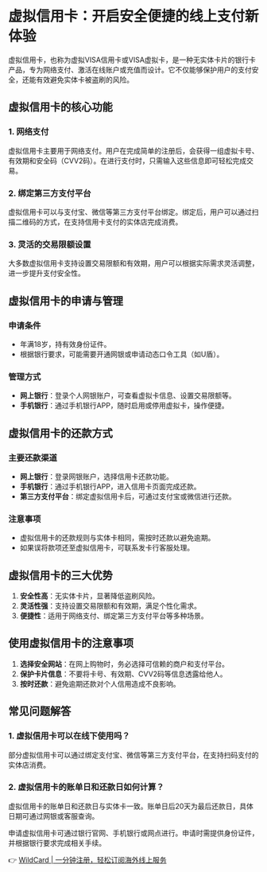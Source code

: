 # 虚拟信用卡：开启安全便捷的线上支付新体验

虚拟信用卡，也称为虚拟VISA信用卡或VISA虚拟卡，是一种无实体卡片的银行卡产品，专为网络支付、激活在线账户或充值而设计。它不仅能够保护用户的支付安全，还能有效避免实体卡被盗刷的风险。

## 虚拟信用卡的核心功能

### 1. 网络支付
虚拟信用卡主要用于网络支付。用户在完成简单的注册后，会获得一组虚拟卡号、有效期和安全码（CVV2码）。在进行支付时，只需输入这些信息即可轻松完成交易。

### 2. 绑定第三方支付平台
虚拟信用卡可以与支付宝、微信等第三方支付平台绑定。绑定后，用户可以通过扫描二维码的方式，在支持信用卡支付的实体店完成消费。

### 3. 灵活的交易限额设置
大多数虚拟信用卡支持设置交易限额和有效期，用户可以根据实际需求灵活调整，进一步提升支付安全性。

## 虚拟信用卡的申请与管理

### 申请条件
- 年满18岁，持有效身份证件。
- 根据银行要求，可能需要开通网银或申请动态口令工具（如U盾）。

### 管理方式
- **网上银行**：登录个人网银账户，可查看虚拟卡信息、设置交易限额等。
- **手机银行**：通过手机银行APP，随时启用或停用虚拟卡，操作便捷。

## 虚拟信用卡的还款方式

### 主要还款渠道
- **网上银行**：登录网银账户，选择信用卡还款功能。
- **手机银行**：通过手机银行APP，进入信用卡页面完成还款。
- **第三方支付平台**：绑定虚拟信用卡后，可通过支付宝或微信进行还款。

### 注意事项
- 虚拟信用卡的还款规则与实体卡相同，需按时还款以避免逾期。
- 如果误将款项还至虚拟信用卡，可联系发卡行客服处理。

## 虚拟信用卡的三大优势
1. **安全性高**：无实体卡片，显著降低盗刷风险。
2. **灵活性强**：支持设置交易限额和有效期，满足个性化需求。
3. **便捷性**：适用于网络支付、绑定第三方支付平台等多种场景。

## 使用虚拟信用卡的注意事项
1. **选择安全网站**：在网上购物时，务必选择可信赖的商户和支付平台。
2. **保护卡片信息**：不要将卡号、有效期、CVV2码等信息透露给他人。
3. **按时还款**：避免逾期还款对个人信用造成不良影响。

## 常见问题解答

### 1. 虚拟信用卡可以在线下使用吗？
部分虚拟信用卡可以通过绑定支付宝、微信等第三方支付平台，在支持扫码支付的实体店消费。

### 2. 虚拟信用卡的账单日和还款日如何计算？
虚拟信用卡的账单日和还款日与实体卡一致。账单日后20天为最后还款日，具体日期可通过网银或客服查询。

申请虚拟信用卡可通过银行官网、手机银行或网点进行。申请时需提供身份证件，并根据银行要求完成相关手续。

👉 [WildCard | 一分钟注册，轻松订阅海外线上服务](https://bbtdd.com/WildCard)